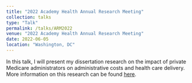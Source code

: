 ```yaml
---
title: "2022 Academy Health Annual Research Meeting"
collection: talks
type: "Talk"
permalink: /talks/ARM2022
venue: "2022 Academy Health Annual Research Meeting"
date: 2022-06-05
location: "Washington, DC"
---
```


In this talk, I will present my dissertation research on the impact of private Medicare administrators on administrative costs and health care delivery. More information on this research can be found [here](https://rileyleague.github.io/publications/MAC_effect).
